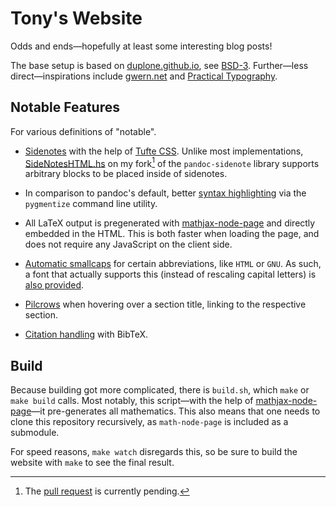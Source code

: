# Tony's Website

Odds and ends—hopefully at least some interesting blog posts!

The base setup is based on [duplone.github.io], see [BSD-3](/BSD-3.txt).
Further—less direct—inspirations include [gwern.net][gwern.net] and
[Practical Typography][practical-typography].

[duplone.github.io]: https://github.com/duplode/duplode.github.io/
[gwern.net]: https://gwern.net/
[practical-typography]: https://practicaltypography.com/

## Notable Features

For various definitions of "notable".

+ [Sidenotes][site:sidenotes] with the help of [Tufte CSS][github:tufte-css].
  Unlike most implementations, [SideNotesHTML.hs][sidenotes-hs] on my fork[^1] of the `pandoc-sidenote` library
  supports arbitrary blocks to be placed inside of sidenotes.

+ In comparison to pandoc's default, better [syntax highlighting][site:pygmentise]
  via the `pygmentize` command line utility.

+ All LaTeX output is pregenerated with [mathjax-node-page] and directly
  embedded in the HTML.  This is both faster when loading the page, and
  does not require any JavaScript on the client side.

+ [Automatic smallcaps][site:impl:smallcaps] for certain abbreviations,
  like `HTML` or `GNU`.  As such, a font that actually supports this
  (instead of rescaling capital letters) is [also provided][site:impl:fonts].

+ [Pilcrows][wiki:pilcrow] when hovering over a section title, linking
  to the respective section.

+ [Citation handling][site:citations] with BibTeX.

[github:tufte-css]: https://github.com/edwardtufte/tufte-css
[sidenotes-hs]: https://github.com/slotThe/pandoc-sidenote/blob/feat/html-sidenotes/src/Text/Pandoc/SideNoteHTML.hs
[site:citations]: https://tony-zorman.com/posts/hakyll-and-bibtex.html
[site:impl:fonts]: https://github.com/slotThe/slotThe.github.io/tree/main/fonts
[site:impl:smallcaps]: https://github.com/slotThe/slotThe.github.io/blob/c0b2407ec6b7d71cde186d76d16f46e1e66cfc10/src/site.hs#L293
[site:pygmentise]: https://tony-zorman.com/posts/2023-01-21-pygmentising-hakyll.html
[site:sidenotes]: https://tony-zorman.com/posts/2023-01-27-block-sidenotes.html
[wiki:pilcrow]: https://en.wikipedia.org/wiki/Pilcrow

## Build

Because building got more complicated, there is `build.sh`, which `make`
or `make build` calls.  Most notably, this script—with the help of
[mathjax-node-page]—it pre-generates all mathematics.  This also means
that one needs to clone this repository recursively, as `math-node-page`
is included as a submodule.

For speed reasons, `make watch` disregards this, so be sure to build the
website with `make` to see the final result.

[mathjax-node-page]: https://github.com/pkra/mathjax-node-page/

[^1]: The [pull request](https://github.com/jez/pandoc-sidenote/pull/26) is currently pending.
